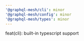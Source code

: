 ```yaml
---
'@graphql-mesh/cli': minor
'@graphql-mesh/config': minor
'@graphql-mesh/types': minor
---
```


feat(cli): built-in typescript support
